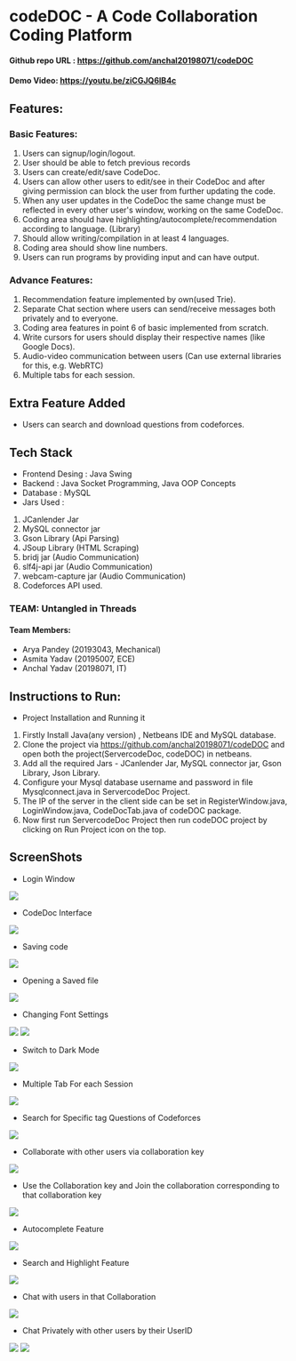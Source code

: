 # codeDOC - A Code Collaboration Coding Platform

#### Github repo URL : https://github.com/anchal20198071/codeDOC
#### Demo Video: https://youtu.be/ziCGJQ6lB4c

## Features: 
### Basic Features:
1. Users can signup/login/logout.
2. User should be able to fetch previous records
3. Users can create/edit/save CodeDoc.
4. Users can allow other users to edit/see in their CodeDoc and after giving permission can block the user from further updating the code.
5. When any user updates in the CodeDoc the same change must be reflected in every other user's window, working on the same CodeDoc.
6. Coding area should have highlighting/autocomplete/recommendation according to language. (Library)
7. Should allow writing/compilation in at least 4 languages.
8. Coding area should show line numbers.
9. Users can run programs by providing input and can have output.

### Advance Features:
1. Recommendation feature implemented by own(used Trie).
2. Separate Chat section where users can send/receive messages both privately and to everyone.
3. Coding area features in point 6 of basic implemented from scratch.
4. Write cursors for users should display their respective names (like Google Docs).
5. Audio-video communication between users (Can use external libraries for this, e.g. WebRTC)
6. Multiple tabs for each session.

## Extra Feature Added
- Users can search and download questions from codeforces.

## Tech Stack
- Frontend Desing : Java Swing
- Backend : Java Socket Programming, Java OOP Concepts
- Database : MySQL
- Jars Used : 
1. JCanlender Jar
2. MySQL connector jar
3. Gson Library (Api Parsing)
4. JSoup Library (HTML Scraping)
5. bridj jar (Audio Communication)
6. slf4j-api jar (Audio Communication)
7. webcam-capture jar (Audio Communication)
8. Codeforces API used.

### TEAM: Untangled in Threads
#### Team Members:
- Arya Pandey (20193043, Mechanical)
- Asmita Yadav (20195007, ECE)
- Anchal Yadav (20198071, IT)

## Instructions to Run:
- Project Installation and Running it
1. Firstly Install Java(any version) , Netbeans IDE and MySQL database.
2. Clone the project via https://github.com/anchal20198071/codeDOC and open both the project(ServercodeDoc, codeDOC) in netbeans.
3. Add all the required Jars - JCanlender Jar, MySQL connector jar, Gson Library, Json Library.
4. Configure your Mysql database username and password in file Mysqlconnect.java in ServercodeDoc Project.
5. The IP of the server in the client side can be set in RegisterWindow.java, LoginWindow.java, CodeDocTab.java of codeDOC package.
6. Now first run ServercodeDoc Project then run codeDOC project by clicking on Run Project icon on the top.

## ScreenShots
- Login Window
<img src="https://user-images.githubusercontent.com/59894659/147474630-55752678-e36d-4ecb-908e-8378c7343017.png">

- CodeDoc Interface
<img src="https://user-images.githubusercontent.com/59894659/147474807-485d6508-5bc9-486b-8a0b-e3705238ebdf.png">

- Saving code
<img src="https://user-images.githubusercontent.com/59894659/147474994-7c911a15-2c3d-4ba7-adce-1a77f5c707db.png">

- Opening a Saved file
<img src="https://user-images.githubusercontent.com/59894659/147475095-a02d011c-9d0f-44b3-a648-1b869e19f7c0.png">

- Changing Font Settings
<img src="https://user-images.githubusercontent.com/59894659/147475172-663d94fa-cb0a-4147-8fcb-127436996d5c.png">
<img src="https://user-images.githubusercontent.com/59894659/147475269-50db7043-cbf3-416b-bf5f-fc29a77de09c.png">

- Switch to Dark Mode
<img src="https://user-images.githubusercontent.com/59894659/147475378-8cc71852-fdf6-4034-99c6-bba1b7edd402.png">

- Multiple Tab For each Session
<img src="https://user-images.githubusercontent.com/59894659/147475475-ed984600-4f7d-4123-a9f1-5d5403ecbe18.png">

- Search for Specific tag Questions of Codeforces
<img src="https://user-images.githubusercontent.com/59894659/147475556-1df32761-4e9a-4e04-9a45-49c3c991957c.png">

- Collaborate with other users via collaboration key
<img src="https://user-images.githubusercontent.com/59894659/147475670-cd916312-25a5-47db-8051-3e2e13544ab1.png">

- Use the Collaboration key and Join the collaboration corresponding to that collaboration key
<img src="https://user-images.githubusercontent.com/59894659/147475769-59da2870-1c67-4b46-a3c1-0daf22acf291.png">

- Autocomplete Feature
<img src="https://user-images.githubusercontent.com/59894659/147475872-874f718c-d6a5-4098-9f1f-9d913d6c612b.png">

- Search and Highlight Feature
<img src="https://user-images.githubusercontent.com/59894659/147475949-89560962-7c97-4e7d-a6cd-31a7c0de607f.png">

- Chat with users in that Collaboration
<img src="https://user-images.githubusercontent.com/59894659/147476040-748dd882-a4c8-4448-9c0a-4601421f2287.png">

- Chat Privately with other users by their UserID
<img src="https://user-images.githubusercontent.com/59894659/147476237-a187f511-2622-402f-bbe5-4c7ebf08aa7a.png">
<img src="https://user-images.githubusercontent.com/59894659/147476367-a7b0ff79-9a6e-422a-97bd-bc160ed2a901.png">

